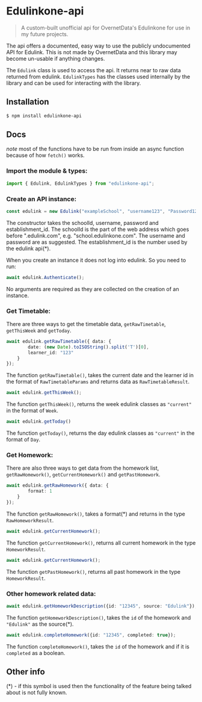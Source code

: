 # Edulinkone-api

> A custom-built unofficial api for OvernetData's Edulinkone for use in my future projects.

The api offers a documented, easy way to use the publicly undocumented API for Edulink. This is not made by OvernetData
and this library may become un-usable if anything changes.

The `Edulink` class is used to access the api. It returns near to raw data returned from edulink.
`EdulinkTypes` has the classes used internally by the library and can be used for interacting with the library.

## Installation

```bash
$ npm install edulinkone-api 
```

## Docs

*note* most of the functions have to be run from inside an async function because of how `fetch()` works.

### Import the module & types:
```ts
import { Edulink, EdulinkTypes } from "edulinkone-api";
```

### Create an API instance:
```ts
const edulink = new Edulink("exampleSchool", "username123", "Password123", 1);
```
The constructor takes the schoolId, username, password and establishment_id.
The schoolId is the part of the web address which goes before ".edulink.com", e.g. "school.edulinkone.com".
The username and password are as suggested.
The establishment_id is the number used by the edulink api(*).

When you create an instance it does not log into edulink. So you need to run:
```ts
await edulink.Authenticate();
```
No arguments are required as they are collected on the creation of an instance.


### Get Timetable:
There are three ways to get the timetable data, `getRawTimetable`, `getThisWeek` and `getToday`.

```ts
await edulink.getRawTimetable({ data: {
	    date: (new Date).toISOString().split('T')[0],
        learner_id: "123"
    } 
});
```
The function `getRawTimetable()`, takes the current date and the learner id in the format of `RawTimetableParams` and 
returns data as `RawTimetableResult`.

```ts
await edulink.getThisWeek();
```
The function `getThisWeek()`, returns the week edulink classes as `"current"` in the format of `Week`.

```ts
await edulink.getToday()
```
The function `getToday()`, returns the day edulink classes as `"current"` in the format of `Day`.

### Get Homework:
There are also three ways to get data from the homework list, `getRawHomework()`, `getCurrentHomework()` and 
`getPastHomework`.

```ts
await edulink.getRawHomework({ data: {
	    format: 1
    } 
});
```
The function `getRawHomework()`, takes a format(*) and returns in the type `RawHomeworkResult`.

```ts
await edulink.getCurrentHomework();
```
The function `getCurrentHomework()`, returns all current homework in the type `HomeworkResult`.

```ts
await edulink.getCurrentHomework();
```
The function `getPastHomework()`, returns all past homework in the type `HomeworkResult`.

### Other homework related data:

```ts
await edulink.getHomeworkDescription({id: "12345", source: "Edulink"});
```
The function `getHomeworkDescription()`, takes the  `id` of the homework and `"Edulink"` as the source(*).

```ts
await edulink.completeHomework({id: "12345", completed: true});
```
The function `completeHomework()`, takes the `id` of the homework and if it is `completed` as a boolean.

## Other info
(*) - if this symbol is used then the functionality of the feature being talked about is not fully known.
